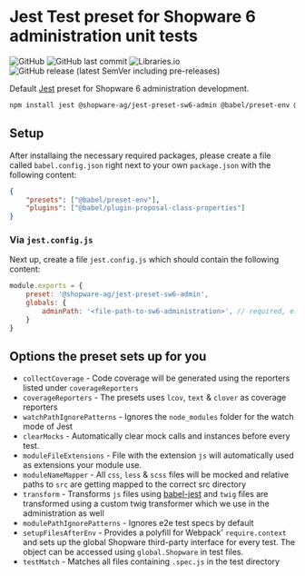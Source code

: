 # Jest Test preset for Shopware 6 administration unit tests

![GitHub](https://img.shields.io/github/license/shopware/jest-preset-sw6-admin)
![GitHub last commit](https://img.shields.io/github/last-commit/shopware/jest-preset-sw6-admin)
![Libraries.io](https://img.shields.io/librariesio/release/npm/%40shopware-ag/jest-preset-sw6-admin/latest)
![GitHub release (latest SemVer including pre-releases)](https://img.shields.io/github/v/release/shopware/jest-preset-sw6-admin?include_prereleases)

Default [Jest](https://jestjs.io/) preset for Shopware 6 administration development.

```bash
npm install jest @shopware-ag/jest-preset-sw6-admin @babel/preset-env @babel/plugin-proposal-class-properties --save-dev
```

## Setup

After installaing the necessary required packages, please create a file called `babel.config.json` right next to your own `package.json` with the following content:

```json
{
    "presets": ["@babel/preset-env"],
    "plugins": ["@babel/plugin-proposal-class-properties"]
}
```

### Via `jest.config.js`

Next up, create a file `jest.config.js` which should contain the following content:

```js
module.exports = {
    preset: '@shopware-ag/jest-preset-sw6-admin',
    globals: {
        adminPath: '<file-path-to-sw6-administration>', // required, e.g. /www/sw6/platform/src/Administration/Resources/app/administration
    }
}
```

## Options the preset sets up for you

* `collectCoverage` - Code coverage will be generated using the reporters listed under `coverageReporters`
* `coverageReporters` - The presets uses `lcov`, `text` & `clover` as coverage reporters
* `watchPathIgnorePatterns` - Ignores the `node_modules` folder for the watch mode of Jest
* `clearMocks` - Automatically clear mock calls and instances before every test. 
* `moduleFileExtensions` - File with the extension `js` will automatically used as extensions your module use.
* `moduleNameMapper` - All `css`, `less` & `scss` files will be mocked and relative paths to `src` are getting mapped to the correct src directory
* `transform` - Transforms `js` files using [babel-jest](https://www.npmjs.com/package/babel-jest) and `twig` files are transformed using a custom twig transformer which we use in the administration as well
* `modulePathIgnorePatterns` - Ignores e2e test specs by default
* `setupFilesAfterEnv` - Provides a polyfill for Webpack' `require.context` and sets up the global Shopware third-party interface for every test. The object can be accessed using `global.Shopware` in test files.
* `testMatch` - Matches all files containing `.spec.js` in the test directory